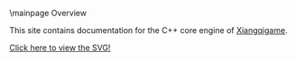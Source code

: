 \mainpage Overview

This site contains documentation for the C++ core engine of [Xiangqigame](../../index.md).

[Click here to view the SVG!](../../../plantuml/xiangqigame_core.svg)

